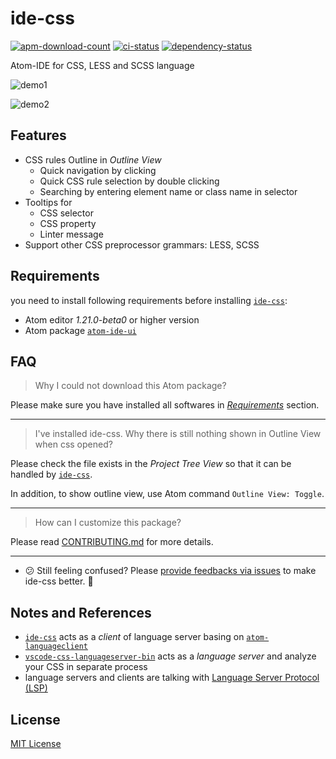 # ide-css

[![apm-download-count][apm-download-count]][apm-download-link]
[![ci-status][ci-status]][ci-link]
[![dependency-status][david-status]][david-project]

Atom-IDE for CSS, LESS and SCSS language

![demo1][demo1]

![demo2][demo2]

## Features

  - CSS rules Outline in *Outline View*
      - Quick navigation by clicking
      - Quick CSS rule selection by double clicking
      - Searching by entering element name or class name in selector
  - Tooltips for
      - CSS selector
      - CSS property
      - Linter message
  - Support other CSS preprocessor grammars: LESS, SCSS


## Requirements

you need to install following requirements before installing [`ide-css`][apm-download-link]:

  - Atom editor *1.21.0-beta0* or higher version
  - Atom package [`atom-ide-ui`][atom-ide-ui]


## FAQ

> Why I could not download this Atom package?

Please make sure you have installed all softwares in [*Requirements*](#requirements) section.

---

> I've installed ide-css. Why there is still nothing shown in Outline View when css opened?

Please check the file exists in the *Project Tree View* so that it can be handled by [`ide-css`][apm-download-link].

In addition, to show outline view, use Atom command `Outline View: Toggle`.

---

> How can I customize this package?

Please read [CONTRIBUTING.md][CONTRIBUTING.md] for more details.

---

  - :confused: Still feeling confused? Please [provide feedbacks via issues][create-issue] to make ide-css better. :pray:


## Notes and References
  - [`ide-css`][apm-download-link] acts as a *client* of language server basing on [`atom-languageclient`][atom-languageclient]
  - [`vscode-css-languageserver-bin`][vscode-css-languageserver-bin] acts as a *language server* and analyze your CSS in separate process
  - language servers and clients are talking with [Language Server Protocol (LSP)][lsp]


## License

[MIT License][mit-license]


[apm-download-count]: https://img.shields.io/apm/dm/ide-css.svg "apm-download-count"
[apm-download-link]: https://atom.io/packages/ide-css "apm-download-link"
[ci-status]: https://github.com/liuderchi/ide-css/actions/workflows/ci.yml/badge.svg "ci-status"
[ci-link]: https://github.com/liuderchi/ide-css/actions "ci-link"
[david-status]: https://david-dm.org/liuderchi/ide-css.svg "david-status"
[david-project]: https://david-dm.org/liuderchi/ide-css "david-project"
[demo1]: https://user-images.githubusercontent.com/4994705/30840126-2a71c32a-a23b-11e7-8dd4-9189723c438a.png "demo1"
[demo2]: https://user-images.githubusercontent.com/4994705/30840198-864c7fb4-a23b-11e7-9db7-0c9239b83205.png "demo2"

[atom-ide-ui]: https://atom.io/packages/atom-ide-ui "atom-ide-ui"
[CONTRIBUTING.md]: https://github.com/liuderchi/ide-css/blob/master/CONTRIBUTING.md "CONTRIBUTING.md"
[create-issue]: https://github.com/liuderchi/ide-css/issues/new "create-issue"

[atom-languageclient]: https://github.com/atom/atom-languageclient "atom-languageclient"
[vscode-css-languageserver-bin]: https://github.com/vscode-langservers/vscode-css-languageserver-bin "vscode-css-languageserver-bin"
[lsp]: http://langserver.org/ "lsp"

[mit-license]: https://liuderchi.mit-license.org/ "mit-license"
